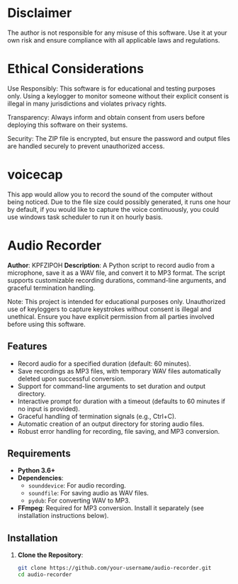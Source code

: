 # Disclaimer
The author is not responsible for any misuse of this software. Use it at your own risk and ensure compliance with all applicable laws and regulations.

# Ethical Considerations
Use Responsibly: This software is for educational and testing purposes only. Using a keylogger to monitor someone without their explicit consent is illegal in many jurisdictions and violates privacy rights.

Transparency: Always inform and obtain consent from users before deploying this software on their systems.

Security: The ZIP file is encrypted, but ensure the password and output files are handled securely to prevent unauthorized access.

# voicecap
This app would allow you to record the sound of the computer without being noticed.  Due to the file size could possibly generated, it runs one hour by default, if you would like to capture the voice continuously,  you could use windows task scheduler to run it on hourly basis.
# Audio Recorder

**Author**: KPFZIPOH
**Description**: A Python script to record audio from a microphone, save it as a WAV file, and convert it to MP3 format. The script supports customizable recording durations, command-line arguments, and graceful termination handling.

Note: This project is intended for educational purposes only. Unauthorized use of keyloggers to capture keystrokes without consent is illegal and unethical. Ensure you have explicit permission from all parties involved before using this software.

## Features
- Record audio for a specified duration (default: 60 minutes).
- Save recordings as MP3 files, with temporary WAV files automatically deleted upon successful conversion.
- Support for command-line arguments to set duration and output directory.
- Interactive prompt for duration with a timeout (defaults to 60 minutes if no input is provided).
- Graceful handling of termination signals (e.g., Ctrl+C).
- Automatic creation of an output directory for storing audio files.
- Robust error handling for recording, file saving, and MP3 conversion.

## Requirements
- **Python 3.6+**
- **Dependencies**:
  - `sounddevice`: For audio recording.
  - `soundfile`: For saving audio as WAV files.
  - `pydub`: For converting WAV to MP3.
- **FFmpeg**: Required for MP3 conversion. Install it separately (see installation instructions below).

## Installation

1. **Clone the Repository**:
   ```bash
   git clone https://github.com/your-username/audio-recorder.git
   cd audio-recorder
